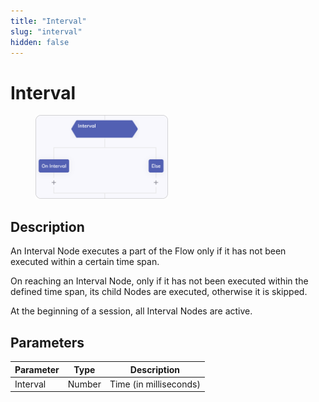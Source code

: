 ```yaml
---
title: "Interval" 
slug: "interval" 
hidden: false 
---
```


# Interval

<figure>
  <img class="image-center" src="../../../../../static/img/_assets/ai/build/node-reference/logic/interval.png" width="50%" />
</figure>

## Description

An Interval Node executes a part of the Flow only if it has not been executed within a certain time span.

On reaching an Interval Node, only if it has not been executed within the defined time span, its child Nodes are executed, otherwise it is skipped.

At the beginning of a session, all Interval Nodes are active.

## Parameters

| Parameter | Type   | Description            |
|-----------|--------|------------------------|
| Interval  | Number | Time (in milliseconds) |
